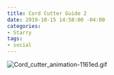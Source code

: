 ```yaml
---
title: Cord Cutter Guide 2
date: 2019-10-15 14:58:00 -04:00
categories:
- Starry
tags:
- social
---
```


![Cord_cutter_animation-1161ed.gif](/uploads/Cord_cutter_animation-1161ed.gif)